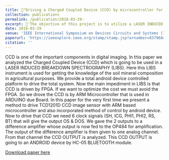 ```yaml
---
title: 📍"Driving a Charged Coupled Device (CCD) by microcontroller for LIBS based application"
collection: publications
permalink: /publication/2018-03-29- 
excerpt: 🎯'The objective of this project is to utilize a LASER INDUCED BREAKDOWN SPECTROGRAPHY (LIBS) instrument for soil mineral composition analysis in agriculture, facilitated by an Android-controlled platform.'
date: 2018-03-29
venue: 'IEEE International Symposium on Devices Circuits and Systems (ISDCS), 2018'
paperurl: 'https://ieeexplore.ieee.org/stamp/stamp.jsp?arnumber=8379684'
citation: ''
---
```

CCD is one of the important components in digital imaging. In this paper we analyzed the Charged Coupled Device (CCD) which is going to be used in a LASER INDUCED BREAKDOWN SPECTROGRAPHY (LIBS). Here this LIBS instrument is used for getting the knowledge of the soil mineral composition in agricultural purposes. We provide a total android device controlled platform to drive the total system. Now the main impediment in LIBS is that CCD is driven by FPGA. If we want to optimize the cost we must avoid the FPGA. So we drove the CCD is by ARM Microcontroller that is used in ARDUINO due Board. In this paper for the very first time we present a method to drive TCD1201D CCD image sensor with ARM based microcontroller and also incorporated method of control by android device. Now to drive that CCD we need 6 clock signals (SH, ICG, PHI1, PHI2, RS, BT) that will give the output OS & DOS. We gave the 2 outputs to a difference amplifier whose output is now fed to the OP484 for amplification. The output of the difference amplifier is then given to one analog channel. From that channel the CCD OUTPUT is analyzed. This CCD OUTPUT is going to an ANDROID device by HC-05 BLUETOOTH module.

[Download paper here](https://ieeexplore.ieee.org/stamp/stamp.jsp?arnumber=8379684)
